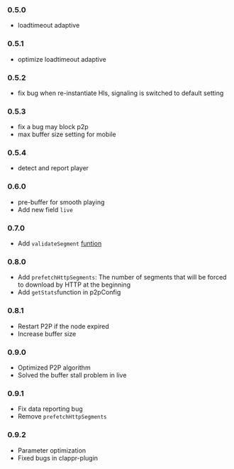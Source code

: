 ### 0.5.0
- loadtimeout adaptive

### 0.5.1
- optimize loadtimeout adaptive

### 0.5.2
- fix bug when re-instantiate Hls, signaling is switched to default setting

### 0.5.3
- fix a bug may block p2p
- max buffer size setting for mobile

### 0.5.4
- detect and report player

### 0.6.0
- pre-buffer for smooth playing
- Add new field `live`

### 0.7.0
- Add `validateSegment` [funtion](https://docs.cdnbye.com/#/en/API?id=how-to-check-segment-validity)

### 0.8.0
- Add `prefetchHttpSegments`: The number of segments that will be forced to download by HTTP at the beginning
- Add `getStats`function in p2pConfig

### 0.8.1
- Restart P2P if the node expired
- Increase buffer size

### 0.9.0
- Optimized P2P algorithm
- Solved the buffer stall problem in live

### 0.9.1
- Fix data reporting bug
- Remove `prefetchHttpSegments`

### 0.9.2
- Parameter optimization
- Fixed bugs in clappr-plugin